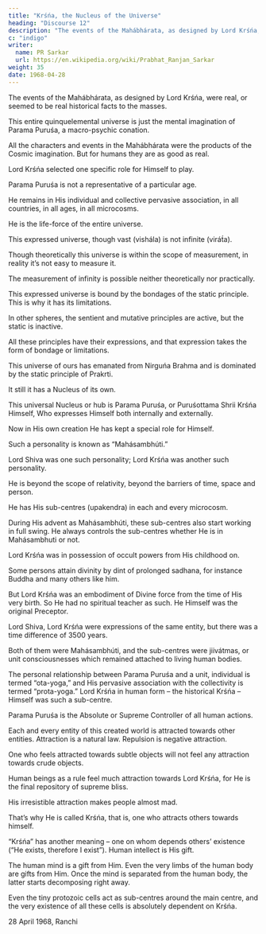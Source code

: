 ```yaml
---
title: "Krśńa, the Nucleus of the Universe"
heading: "Discourse 12"
description: "The events of the Mahábhárata, as designed by Lord Krśńa, were real, or seemed to be real historical facts to the masses"
c: "indigo"
writer:
  name: PR Sarkar
  url: https://en.wikipedia.org/wiki/Prabhat_Ranjan_Sarkar
weight: 35
date: 1968-04-28
---
```




The events of the Mahábhárata, as designed by Lord Krśńa, were real, or seemed to be real historical facts to the masses.

This entire quinquelemental universe is just the mental imagination of Parama Puruśa, a macro-psychic conation. 

All the characters and events in the Mahábhárata were the products of the Cosmic imagination. But for humans they are as good as real. 

Lord Krśńa selected one specific role for Himself to play.

Parama Puruśa is not a representative of a particular age. 

He remains in His individual and collective pervasive association, in all countries, in all ages, in all microcosms. 

He is the life-force of the entire universe.

This expressed universe, though vast (vishála) is not infinite (virát́a).

Though theoretically this universe is within the scope of measurement, in reality it’s not easy to measure it.

The measurement of infinity is possible neither theoretically nor practically. 

This expressed universe is bound by the bondages of the static principle. This is why it has its limitations.

In other spheres, the sentient and mutative principles are active, but the static is inactive. 

All these principles have their expressions, and that expression takes the form of bondage or limitations.

This universe of ours has emanated from Nirguńa Brahma and is dominated by the static principle of Prakrti.

It still it has a Nucleus of its own.

This universal Nucleus or hub is Parama Puruśa, or Puruśottama Shrii Krśńa Himself, Who expresses Himself both internally and externally.

Now in His own creation He has kept a special role for Himself.

Such a personality is known as “Mahásambhúti.” 

Lord Shiva was one such personality; Lord Krśńa was another such personality. 

He is beyond the scope of relativity, beyond the barriers of time, space and person. 

He has His sub-centres (upakendra) in each and every microcosm.

During His advent as Mahásambhúti, these sub-centres also start working in full swing. He always controls the sub-centres whether He is in Mahásambhuti or not.

Lord Krśńa was in possession of occult powers from His childhood on.

Some persons attain divinity by dint of prolonged sadhana, for instance Buddha and many others like him.

But Lord Krśńa was an embodiment of Divine force from the time of His very birth. So He had no spiritual teacher as such. He Himself was the original Preceptor. 

Lord Shiva, Lord Krśńa were expressions of the same entity, but there was a time difference of 3500 years. 

Both of them were Mahásambhúti, and the sub-centres were jiivátmas, or unit consciousnesses which remained attached to living human bodies.

The personal relationship between Parama Puruśa and a unit, individual is termed “ota-yoga,” and His pervasive association with the collectivity is termed “prota-yoga.” Lord Krśńa in human form – the historical Krśńa – Himself was such a sub-centre.


Parama Puruśa is the Absolute or Supreme Controller of all human actions. 

Each and every entity of this created world is attracted towards other entities. Attraction is a natural law. Repulsion is negative attraction.

One who feels attracted towards subtle objects will not feel any attraction towards crude objects. 

Human beings as a rule feel much attraction towards Lord Krśńa, for He is the final repository of supreme bliss. 

His irresistible attraction makes people almost mad. 

That’s why He is called Krśńa, that is, one who attracts others towards himself.

“Krśńa” has another meaning – one on whom depends others’ existence (“He exists, therefore I exist”). Human intellect is His gift. 

The human mind is a gift from Him. Even the very limbs of the human body are gifts from Him. Once the mind is separated from the human body, the latter starts decomposing right away. 

Even the tiny protozoic cells act as sub-centres around the main centre, and the very existence of all these cells is absolutely dependent on Krśńa.


28 April 1968, Ranchi

